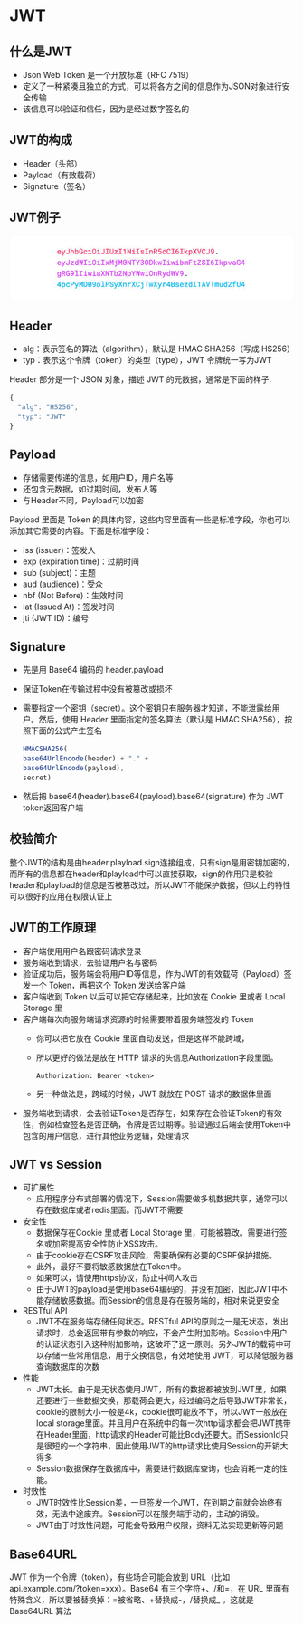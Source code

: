# JWT

## 什么是JWT

- Json Web Token 是一个开放标准（RFC 7519）
- 定义了一种紧凑且独立的方式，可以将各方之间的信息作为JSON对象进行安全传输
- 该信息可以验证和信任，因为是经过数字签名的

## JWT的构成

- Header（头部）
- Payload（有效载荷）
- Signature（签名）

## JWT例子

![JWT例子](../../resources/jwt.jpg)

## Header

- alg：表示签名的算法（algorithm），默认是 HMAC SHA256（写成 HS256）
- typ：表示这个令牌（token）的类型（type），JWT 令牌统一写为JWT

Header 部分是一个 JSON 对象，描述 JWT 的元数据，通常是下面的样子.

```javascript
{
  "alg": "HS256",
  "typ": "JWT"
}
```

## Payload

- 存储需要传递的信息，如用户ID，用户名等
- 还包含元数据，如过期时间，发布人等
- 与Header不同，Payload可以加密

Payload 里面是 Token 的具体内容，这些内容里面有一些是标准字段，你也可以添加其它需要的内容。下面是标准字段：

- iss (issuer)：签发人
- exp (expiration time)：过期时间
- sub (subject)：主题
- aud (audience)：受众
- nbf (Not Before)：生效时间
- iat (Issued At)：签发时间
- jti (JWT ID)：编号

## Signature

- 先是用 Base64 编码的 header.payload 
- 保证Token在传输过程中没有被篡改或损坏
- 需要指定一个密钥（secret）。这个密钥只有服务器才知道，不能泄露给用户。然后，使用 Header 里面指定的签名算法（默认是 HMAC SHA256），按照下面的公式产生签名
  
  ```javascript
  HMACSHA256(
  base64UrlEncode(header) + "." +
  base64UrlEncode(payload),
  secret)
  ```

- 然后把 base64(header).base64(payload).base64(signature) 作为 JWT token返回客户端

## 校验简介

整个JWT的结构是由header.playload.sign连接组成，只有sign是用密钥加密的，而所有的信息都在header和playload中可以直接获取，sign的作用只是校验header和playload的信息是否被篡改过，所以JWT不能保护数据，但以上的特性可以很好的应用在权限认证上

## JWT的工作原理

- 客户端使用用户名跟密码请求登录
- 服务端收到请求，去验证用户名与密码
- 验证成功后，服务端会将用户ID等信息，作为JWT的有效载荷（Payload）签发一个 Token，再把这个 Token 发送给客户端
- 客户端收到 Token 以后可以把它存储起来，比如放在 Cookie 里或者 Local Storage 里
- 客户端每次向服务端请求资源的时候需要带着服务端签发的 Token
  - 你可以把它放在 Cookie 里面自动发送，但是这样不能跨域，
  - 所以更好的做法是放在 HTTP 请求的头信息Authorization字段里面。
  
    ```script
    Authorization: Bearer <token>
    ```

  - 另一种做法是，跨域的时候，JWT 就放在 POST 请求的数据体里面
- 服务端收到请求，会去验证Token是否存在，如果存在会验证Token的有效性，例如检查签名是否正确，令牌是否过期等。验证通过后端会使用Token中包含的用户信息，进行其他业务逻辑，处理请求

## JWT vs Session

- 可扩展性
  - 应用程序分布式部署的情况下，Session需要做多机数据共享，通常可以存在数据库或者redis里面。而JWT不需要
- 安全性
  - 数据保存在Cookie 里或者 Local Storage 里，可能被篡改。需要进行签名或加密提高安全性防止XSS攻击。
  - 由于cookie存在CSRF攻击风险，需要确保有必要的CSRF保护措施。
  - 此外，最好不要将敏感数据放在Token中。
  - 如果可以，请使用https协议，防止中间人攻击
  - 由于JWT的payload是使用base64编码的，并没有加密，因此JWT中不能存储敏感数据。而Session的信息是存在服务端的，相对来说更安全
- RESTful API
  - JWT不在服务端存储任何状态。RESTful API的原则之一是无状态，发出请求时，总会返回带有参数的响应，不会产生附加影响。Session中用户的认证状态引入这种附加影响，这破坏了这一原则。另外JWT的载荷中可以存储一些常用信息，用于交换信息，有效地使用 JWT，可以降低服务器查询数据库的次数
- 性能
  - JWT太长。由于是无状态使用JWT，所有的数据都被放到JWT里，如果还要进行一些数据交换，那载荷会更大，经过编码之后导致JWT非常长，cookie的限制大小一般是4k，cookie很可能放不下，所以JWT一般放在local storage里面。并且用户在系统中的每一次http请求都会把JWT携带在Header里面，http请求的Header可能比Body还要大。而SessionId只是很短的一个字符串，因此使用JWT的http请求比使用Session的开销大得多
  - Session数据保存在数据库中，需要进行数据库查询，也会消耗一定的性能。
- 时效性
  - JWT时效性比Session差，一旦签发一个JWT，在到期之前就会始终有效，无法中途废弃。Session可以在服务端手动的，主动的销毁。
  - JWT由于时效性问题，可能会导致用户权限，资料无法实现更新等问题

## Base64URL

JWT 作为一个令牌（token），有些场合可能会放到 URL（比如 api.example.com/?token=xxx）。Base64 有三个字符+、/和=，在 URL 里面有特殊含义，所以要被替换掉：=被省略、+替换成-，/替换成_ 。这就是 Base64URL 算法


